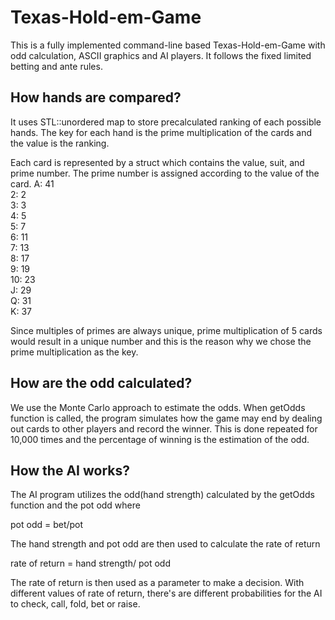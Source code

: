 # Texas-Hold-em-Game

This is a fully implemented command-line based Texas-Hold-em-Game with odd 
calculation, ASCII graphics and AI players. It follows the fixed limited 
betting and ante rules.


## How hands are compared?

It uses STL::unordered map to store precalculated ranking of each possible
hands. The key for each hand is the prime multiplication of the cards and the
value is the ranking.

Each card is represented by a struct which contains the value, suit, and prime
number. The prime number is assigned according to the value of the card.
A: 41  
2: 2  
3: 3  
4: 5  
5: 7  
6: 11  
7: 13  
8: 17  
9: 19  
10: 23  
J: 29  
Q: 31  
K: 37  

Since multiples of primes are always unique, prime multiplication of 5 cards
would result in a unique number and this is the reason why we chose the prime
multiplication as the key.



## How are the odd calculated?

We use the Monte Carlo approach to estimate the odds. When getOdds function is
called, the program simulates how the game may end by dealing out cards to other
players and record the winner. This is done repeated for 10,000 times and the
percentage of winning is the estimation of the odd.



## How the AI works?

The AI program utilizes the odd(hand strength) calculated by the getOdds
function and the pot odd where

pot odd = bet/pot

The hand strength and pot odd are then used to calculate the rate of return 

rate of return = hand strength/ pot odd

The rate of return is then used as a parameter to make a decision. With different 
values of rate of return, there's are different probabilities for the AI to check, 
call, fold, bet or raise.

